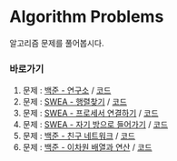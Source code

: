 # Algorithm Problems
알고리즘 문제를 풀어봅시다.

### 바로가기
1. 문제 : [백준 - 연구소](https://www.acmicpc.net/problem/14502) / [코드](https://github.com/deeeeno/STUDY/tree/main/Algorithms/Problem/Codes/%EB%B0%B1%EC%A4%80%20-%20%EC%97%B0%EA%B5%AC%EC%86%8C)
2. 문제 : [SWEA - 행렬찾기](https://swexpertacademy.com/main/code/problem/problemDetail.do?contestProbId=AV18LoAqItcCFAZN&categoryId=AV18LoAqItcCFAZN&categoryType=CODE) / [코드](https://github.com/deeeeno/STUDY/tree/main/Algorithms/Problem/Codes/SWEA%20-%20%ED%96%89%EB%A0%AC%EC%B0%BE%EA%B8%B0) 
3. 문제 : [SWEA - 프로세서 연결하기](https://swexpertacademy.com/main/code/problem/problemDetail.do?contestProbId=AV4suNtaXFEDFAUf&categoryId=AV4suNtaXFEDFAUf&categoryType=CODE) / [코드](https://github.com/deeeeno/STUDY/tree/main/Algorithms/Problem/Codes/SWEA%20-%20%ED%94%84%EB%A1%9C%EC%84%B8%EC%84%9C%20%EC%97%B0%EA%B2%B0%ED%95%98%EA%B8%B0)
4. 문제 : [SWEA - 자기 방으로 들어가기](https://swexpertacademy.com/main/code/problem/problemDetail.do?contestProbId=AWNcJ2sapZMDFAV8&categoryId=AWNcJ2sapZMDFAV8&categoryType=CODE) / [코드](https://github.com/deeeeno/STUDY/tree/main/Algorithms/Problem/Codes/SWEA%20-%20%EC%9E%90%EA%B8%B0%20%EB%B0%A9%EC%9C%BC%EB%A1%9C%20%EB%8F%8C%EC%95%84%EA%B0%80%EA%B8%B0)
5. 문제 : [백준 - 친구 네트워크](https://www.acmicpc.net/problem/4195) / [코드](https://github.com/deeeeno/STUDY/tree/main/Algorithms/Problem/Codes/%EB%B0%B1%EC%A4%80%20-%20%EC%B9%9C%EA%B5%AC%20%EB%84%A4%ED%8A%B8%EC%9B%8C%ED%81%AC)
6. 문제 : [백준 - 이차원 배열과 연산](https://www.acmicpc.net/problem/17140) / [코드](https://github.com/deeeeno/STUDY/tree/main/Algorithms/Problem/Codes/%EB%B0%B1%EC%A4%80%20-%20%EC%9D%B4%EC%B0%A8%EC%9B%90%20%EB%B0%B0%EC%97%B4%EA%B3%BC%20%EC%97%B0%EC%82%B0)

